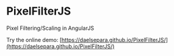 # PixelFilterJS
Pixel Filtering/Scaling in AngularJS 

Try the online demo: [https://daelsepara.github.io/PixelFilterJS/](https://daelsepara.github.io/PixelFilterJS/)